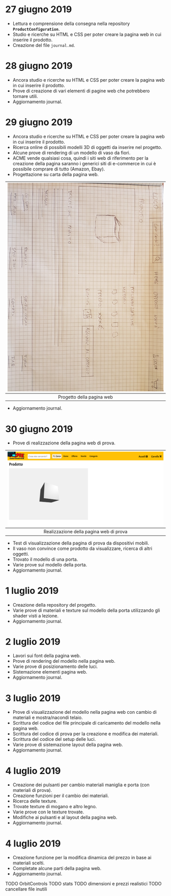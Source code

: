 # 27 giugno 2019

* Lettura e comprensione della consegna nella repository **`ProductConfiguration`**.
* Studio e ricerche su HTML e CSS per poter creare la pagina web in cui inserire il prodotto.
* Creazione del file `journal.md`.

# 28 giugno 2019

* Ancora studio e ricerche su HTML e CSS per poter creare la pagina web in cui inserire il prodotto.
* Prove di creazione di vari elementi di pagine web che potrebbero tornare utili.
* Aggiornamento journal.

# 29 giugno 2019

* Ancora studio e ricerche su HTML e CSS per poter creare la pagina web in cui inserire il prodotto.
* Ricerca online di possibili modelli 3D di oggetti da inserire nel progetto.
* Alcune prove di rendering di un modello di vaso da fiori.
* ACME vende qualsiasi cosa, quindi i siti web di riferimento per la creazione della pagina saranno i generici siti di e-commerce in cui è possibile comprare di tutto (Amazon, Ebay).
* Progettazione su carta della pagina web.

| ![Project webpage](pics/progetto_paginaweb.jpg) |
| :------------------------------------------: |
| Progetto della pagina web |

* Aggiornamento journal.

# 30 giugno 2019

* Prove di realizzazione della pagina web di prova.

| ![First webpage](pics/pagina_prova.png) |
| :---------------------------------------------: |
| Realizzazione della pagina web di prova |

* Test di visualizzazione della pagina di prova da dispositivi mobili.
* Il vaso non convince come prodotto da visualizzare, ricerca di altri oggetti.
* Trovato il modello di una porta.
* Varie prove sul modello della porta.
* Aggiornamento journal.

# 1 luglio 2019

* Creazione della repository del progetto.
* Varie prove di materiali e texture sul modello della porta utilizzando gli shader visti a lezione.
* Aggiornamento journal.

# 2 luglio 2019

* Lavori sui font della pagina web.
* Prove di rendering del modello nella pagina web.
* Varie prove di posizionamento delle luci.
* Sistemazione elementi pagina web.
* Aggiornamento journal.

# 3 luglio 2019

* Prove di visualizzazione del modello nella pagina web con cambio di materiali e mostra/nacondi telaio.
* Scrittura del codice del file principale di caricamento del modello nella pagina web.
* Scrittura del codice di prova per la creazione e modifica dei materiali.
* Scrittura del codice del setup delle luci.
* Varie prove di sistemazione layout della pagina web.
* Aggiornamento journal.

# 4 luglio 2019

* Creazione dei pulsanti per cambio materiali maniglia e porta (con materiali di prova).
* Creazione funzioni per il cambio dei materiali.
* Ricerca delle texture.
* Trovate texture di mogano e altro legno.
* Varie prove con le texture trovate.
* Modifiche ai pulsanti e al layout della pagina web.
* Aggiornamento journal.

# 4 luglio 2019

* Creazione funzione per la modifica dinamica del prezzo in base ai materiali scelti.
* Completate alcune parti della pagina web.
* Aggiornamento journal.

TODO OrbitControls
TODO stats
TODO dimensioni e prezzi realistici
TODO cancellare file inutili
